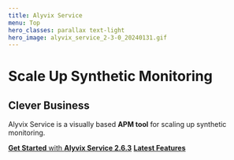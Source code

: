 ```yaml
---
title: Alyvix Service
menu: Top
hero_classes: parallax text-light
hero_image: alyvix_service_2-3-0_20240131.gif
---
```

<!--
hero_classes: text-dark overlay-light parallax
-->

# Scale Up Synthetic Monitoring
## Clever Business

Alyvix Service is a visually based **APM tool** for scaling up synthetic monitoring.

[**Get Started** with **Alyvix Service 2.6.3**](../?classes=btn,btn-success,btn-lg#on-premises)
[**Latest Features**](https://alyvix.com/learn/service/release_notes/release_notes_26.html?classes=btn,btn-primary,btn-lg&target=_blank)
